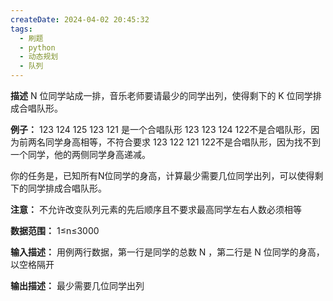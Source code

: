 ```yaml
---
createDate: 2024-04-02 20:45:32
tags:
  - 刷题
  - python
  - 动态规划
  - 队列
---
```

**描述**
N 位同学站成一排，音乐老师要请最少的同学出列，使得剩下的 K 位同学排成合唱队形。

**例子：**
123 124 125 123 121 是一个合唱队形
123 123 124 122不是合唱队形，因为前两名同学身高相等，不符合要求
123 122 121 122不是合唱队形，因为找不到一个同学，他的两侧同学身高递减。

你的任务是，已知所有N位同学的身高，计算最少需要几位同学出列，可以使得剩下的同学排成合唱队形。

**注意：** 不允许改变队列元素的先后顺序且不要求最高同学左右人数必须相等

**数据范围：** 1≤n≤3000 

**输入描述：**
用例两行数据，第一行是同学的总数 N ，第二行是 N 位同学的身高，以空格隔开

**输出描述：**
最少需要几位同学出列

